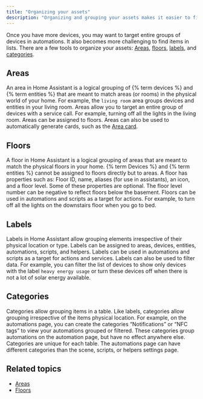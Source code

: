 ```yaml
---
title: "Organizing your assets"
description: "Organizing and grouping your assets makes it easier to find them and allows you target groups in automations."
---
```


Once you have more devices, you may want to target entire groups of devices in automations. It also becomes more challenging to find items in lists. There are a few tools to organize your assets: [Areas](/docs/organzing/#areas/), [floors](/docs/organzing/#floors/), [labels](/docs/organzing/#labels/), and [categories](/docs/organzing/#categories/).

## Areas

An area in Home Assistant is a logical grouping of {% term devices %} and {% term entities %} that are meant to match areas (or rooms) in the physical world of your home. For example, the `living room` area groups devices and entities in your living room. Areas allow you to target an entire group of devices with a service call. For example, turning off all the lights in the living room.
Areas can be assigned to floors. Areas can also be used to automatically generate cards, such as the [Area card](/dashboards/area/).

## Floors

A floor in Home Assistant is a logical grouping of areas that are meant to match the physical floors in your home. {% term Devices %} and {% term entities %} cannot be assigned to floors directly but to areas. A floor has properties such as: Floor ID, name, aliases (for use in assistants), an icon, and a floor level. Some of these properties are optional. The floor level number can be negative to reflect floors below the basement. Floors can be used in automations and scripts as a target for actions. For example, to turn off all the lights on the downstairs floor when you go to bed.

## Labels

Labels in Home Assistant allow grouping elements irrespective of their physical location or type. Labels can be assigned to areas, devices, entities, automations, scripts, and helpers. Labels can be used in automations and scripts as a target for actions and services. Labels can also be used to filter data. For example, you can filter the list of devices to show only devices with the label `heavy energy usage` or turn these devices off when there is not a lot of solar energy available.

## Categories

Categories allow grouping items in a table. Like labels, categories allow grouping irrespective of the items physical location. For example, on the automations page, you can create the categories “Notifications” or “NFC tags” to view your automations grouped or filtered. These categories group automations on the automation page, but have no effect anywhere else. Categories are unique for each table. The automations page can have different categories than the scene, scripts, or helpers settings page.

## Related topics

- [Areas](/docs/organzing/areas/)
- [Floors](/docs/organzing/floors/)
